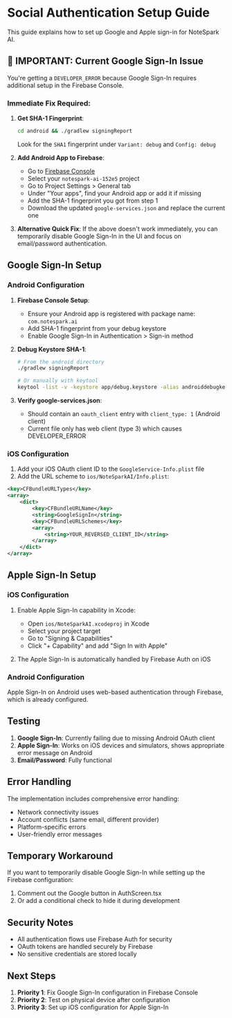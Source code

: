 # Social Authentication Setup Guide

This guide explains how to set up Google and Apple sign-in for NoteSpark AI.

## 🚨 IMPORTANT: Current Google Sign-In Issue

You're getting a `DEVELOPER_ERROR` because Google Sign-In requires additional setup in the Firebase Console.

### Immediate Fix Required:

1. **Get SHA-1 Fingerprint**:
   ```bash
   cd android && ./gradlew signingReport
   ```
   Look for the `SHA1` fingerprint under `Variant: debug` and `Config: debug`

2. **Add Android App to Firebase**:
   - Go to [Firebase Console](https://console.firebase.google.com)
   - Select your `notespark-ai-152e5` project
   - Go to Project Settings > General tab
   - Under "Your apps", find your Android app or add it if missing
   - Add the SHA-1 fingerprint you got from step 1
   - Download the updated `google-services.json` and replace the current one

3. **Alternative Quick Fix**:
   If the above doesn't work immediately, you can temporarily disable Google Sign-In in the UI and focus on email/password authentication.

## Google Sign-In Setup

### Android Configuration
1. **Firebase Console Setup**:
   - Ensure your Android app is registered with package name: `com.notespark.ai`
   - Add SHA-1 fingerprint from your debug keystore
   - Enable Google Sign-In in Authentication > Sign-in method

2. **Debug Keystore SHA-1**:
   ```bash
   # From the android directory
   ./gradlew signingReport
   
   # Or manually with keytool
   keytool -list -v -keystore app/debug.keystore -alias androiddebugkey -storepass android -keypass android
   ```

3. **Verify google-services.json**:
   - Should contain an `oauth_client` entry with `client_type: 1` (Android client)
   - Current file only has web client (type 3) which causes DEVELOPER_ERROR

### iOS Configuration
1. Add your iOS OAuth client ID to the `GoogleService-Info.plist` file
2. Add the URL scheme to `ios/NoteSparkAI/Info.plist`:
```xml
<key>CFBundleURLTypes</key>
<array>
    <dict>
        <key>CFBundleURLName</key>
        <string>GoogleSignIn</string>
        <key>CFBundleURLSchemes</key>
        <array>
            <string>YOUR_REVERSED_CLIENT_ID</string>
        </array>
    </dict>
</array>
```

## Apple Sign-In Setup

### iOS Configuration
1. Enable Apple Sign-In capability in Xcode:
   - Open `ios/NoteSparkAI.xcodeproj` in Xcode
   - Select your project target
   - Go to "Signing & Capabilities"
   - Click "+ Capability" and add "Sign In with Apple"

2. The Apple Sign-In is automatically handled by Firebase Auth on iOS

### Android Configuration
Apple Sign-In on Android uses web-based authentication through Firebase, which is already configured.

## Testing

1. **Google Sign-In**: Currently failing due to missing Android OAuth client
2. **Apple Sign-In**: Works on iOS devices and simulators, shows appropriate error message on Android
3. **Email/Password**: Fully functional

## Error Handling

The implementation includes comprehensive error handling:
- Network connectivity issues
- Account conflicts (same email, different provider)
- Platform-specific errors
- User-friendly error messages

## Temporary Workaround

If you want to temporarily disable Google Sign-In while setting up the Firebase configuration:

1. Comment out the Google button in AuthScreen.tsx
2. Or add a conditional check to hide it during development

## Security Notes

- All authentication flows use Firebase Auth for security
- OAuth tokens are handled securely by Firebase
- No sensitive credentials are stored locally

## Next Steps

1. **Priority 1**: Fix Google Sign-In configuration in Firebase Console
2. **Priority 2**: Test on physical device after configuration
3. **Priority 3**: Set up iOS configuration for Apple Sign-In
